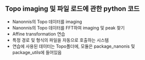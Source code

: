## Topo imaging 및 파일 로드에 관한 python 코드
- Nanonnis의 Topo 데이터를 imaging
- Nanonnis의 Topo 데이터를 FFT하여 imaging 및 peak 찾기
- Affine transformation 연습
- 특정 경로 및 형식의 파일을 자동으로 호출하는 시스템
- 연습에 사용된 데이터는 Topo폴더에, 모듈은 package_nanonis 및 package_utils에 들어있음
